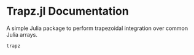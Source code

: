 # Trapz.jl Documentation

A simple Julia package to perform trapezoidal integration over common Julia
arrays.


```@docs
trapz
```
